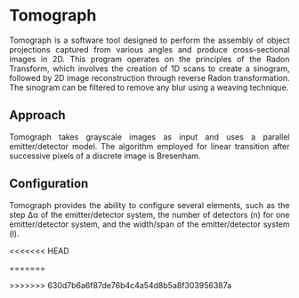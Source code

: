 # Tomograph

<p align="justify">
Tomograph is a software tool designed to perform the assembly of object projections captured from various angles and produce cross-sectional images in 2D. This program operates on the principles of the Radon Transform, which involves the creation of 1D scans to create a sinogram, followed by 2D image reconstruction through reverse Radon transformation. The sinogram can be filtered to remove any blur using a weaving technique.


## Approach
<p align="justify">
Tomograph takes grayscale images as input and uses a parallel emitter/detector model. The algorithm employed for linear transition after successive pixels of a discrete image is Bresenham.
</p>

## Configuration
<p align="justify">
Tomograph provides the ability to configure several elements, such as the step ∆α of the emitter/detector system, the number of detectors (n) for one emitter/detector system, and the width/span of the emitter/detector system (l).
 </p>
<<<<<<< HEAD
 </p>
=======
 </p>
>>>>>>> 630d7b6a6f87de76b4c4a54d8b5a8f303956387a
